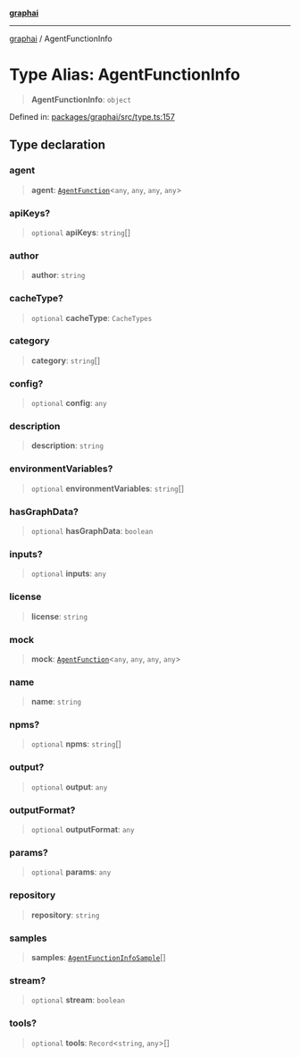 [**graphai**](../README.md)

***

[graphai](../globals.md) / AgentFunctionInfo

# Type Alias: AgentFunctionInfo

> **AgentFunctionInfo**: `object`

Defined in: [packages/graphai/src/type.ts:157](https://github.com/kawamataryo/graphai/blob/e8a7b825cfe5b60039202cad9c90359642833517/packages/graphai/src/type.ts#L157)

## Type declaration

### agent

> **agent**: [`AgentFunction`](AgentFunction.md)\<`any`, `any`, `any`, `any`\>

### apiKeys?

> `optional` **apiKeys**: `string`[]

### author

> **author**: `string`

### cacheType?

> `optional` **cacheType**: `CacheTypes`

### category

> **category**: `string`[]

### config?

> `optional` **config**: `any`

### description

> **description**: `string`

### environmentVariables?

> `optional` **environmentVariables**: `string`[]

### hasGraphData?

> `optional` **hasGraphData**: `boolean`

### inputs?

> `optional` **inputs**: `any`

### license

> **license**: `string`

### mock

> **mock**: [`AgentFunction`](AgentFunction.md)\<`any`, `any`, `any`, `any`\>

### name

> **name**: `string`

### npms?

> `optional` **npms**: `string`[]

### output?

> `optional` **output**: `any`

### outputFormat?

> `optional` **outputFormat**: `any`

### params?

> `optional` **params**: `any`

### repository

> **repository**: `string`

### samples

> **samples**: [`AgentFunctionInfoSample`](AgentFunctionInfoSample.md)[]

### stream?

> `optional` **stream**: `boolean`

### tools?

> `optional` **tools**: `Record`\<`string`, `any`\>[]
